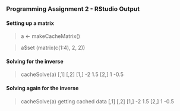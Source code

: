 ### Programming Assignment 2 - RStudio Output

#### Setting up a matrix
> a <- makeCacheMatrix()

> a$set (matrix(c(1:4), 2, 2))

#### Solving for the inverse
> cacheSolve(a)
     [,1] [,2]
[1,]   -2  1.5
[2,]    1 -0.5

#### Solving again for the inverse
> cacheSolve(a)
getting cached data
     [,1] [,2]
[1,]   -2  1.5
[2,]    1 -0.5

> 